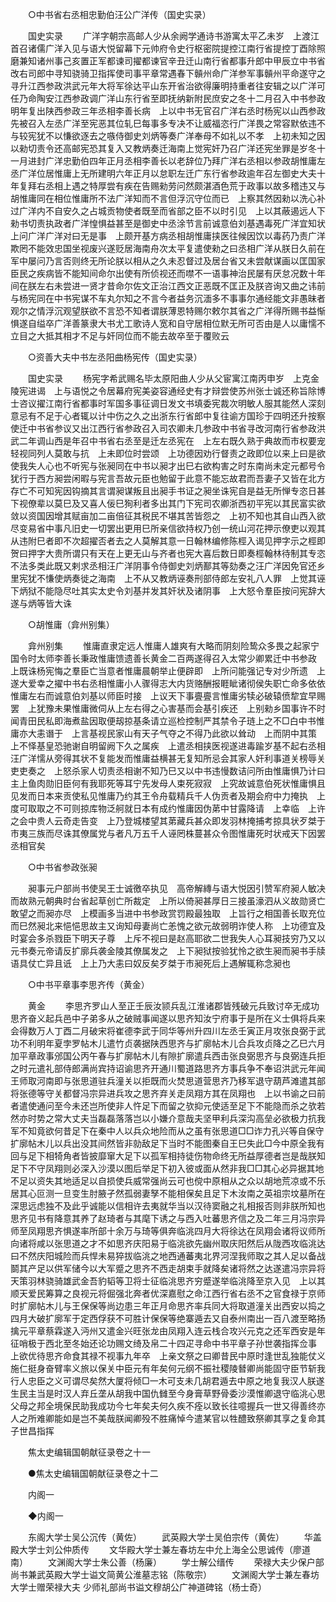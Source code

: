 <!-- { "loadSidebar": true } -->
　　○中书省右丞相忠勤伯汪公广洋传（国史实录） 

　　国史实录 
　　广洋字朝宗高邮人少从余阙学通诗书游寓太平乙未岁　上渡江首召诸儒广洋入见与语大悦留幕下元帅府令史行枢密院提控江南行省提控丁酉除照磨兼知诸州事己亥置正军都谏司擢都谏官辛丑迁山南行省都事升郎中甲辰立中书省改右司郎中寻知骁骑卫指挥使司事平章常遇春下贑州命广洋参军事贑州平命遂守之寻升江西参政洪武元年大将军徐达平山东开省治欲得廉明持重者往安辑之以广洋可任乃命陶安江西参政调广洋山东行省至即抚纳新附民庶安之冬十二月召入中书参政明年复出陕西参政三年丞相李善长病　上以中书无官召广洋右丞时杨宪以山西参政先被召入左丞广洋至宪恶其位轧巳每事多专决不让威福恣行广洋畏之常容默依违不与较宪犹不以慊欲逐去之嗾侍御史刘炳等奏广洋奉母不如礼以不孝　上初未知之因以勑切责令还高邮宪恐其复入又教炳奏迁海南上觉宪奸乃召广洋还宪坐罪是岁冬十一月进封广洋忠勤伯四年正月丞相李善长以老辞位乃拜广洋右丞相以参政胡惟庸左丞广洋位居惟庸上无所建明六年正月以怠职左迁广东行省参政逾年召左御史大夫十年复拜右丞相上遇之特厚尝有疾在告赐勑劳问然颇湛酒色荒于政事以故多稽违又与胡惟庸同在相位惟庸所不法广洋知而不言但浮沉守位而已　上察其然因勑以洗心补过广洋内不自安久之占城贡物使者既至而省部之臣不以时引见　上以其蔽遏远人下勑书切责执政者广洋惶惧益甚至是御史中丞涂节言前诚意伯刘基遇毒死广洋宜知状　上问广洋广洋对曰无是事　上颇开基方病丞相胡惟庸挟医往候因饮以毒药乃责广洋欺罔不能效忠国坐视废兴遂贬居海南舟次太平复遣使勑之曰丞相广洋从朕日久前在军中屡问乃言否则终无所论朕以相从之久未忍督过及居台省又未尝献谋画以匡国家臣民之疾病皆不能知间命尔出使有所侦视还而噤不一语事神治民屡有厌怠况数十年间在朕左右未尝进一贤才昔命尔佐文正治江西文正恶既不匡正及朕咨询又曲之讳前与杨宪同在中书宪谋不车丸尔知之不言今者益务沉湎多不事事尔通经能文非愚昧者观尔之情浮沉观望朕欲不言恐不知者谓朕薄恩特赐尔敕尔其省之广洋得所赐书益惭惧遂自缢卒广洋善篆隶大书尤工歌诗人宽和自守居相位默无所可否由是人以庸懦不立目之大抵其相才不足与奸同位而不能去故卒至于覆败云 

　　○资善大夫中书左丞阳曲杨宪传（国史实录） 

　　国史实录 
　　杨宪字希武赐名毕太原阳曲人少从父宦寓江南丙申岁　上克金陵宪进谒　上与语悦之令居幕府宪美姿容通经史有才辩尝使苏州张士诚还称旨除博士咨议擢江南行省都事时军国多事征调日发文书填委宪裁次明敏人服其能然人深刻意忌有不足于心者辄以计中伤之久之出浙东行省郎中复往谕方国珍于四明还升按察使迁中书省参议又出江西行省参政召入司农卿未几参政中书省寻改河南行省参政洪武二年调山西是年召中书省右丞至是迁左丞宪在　上左右既久熟于典故而市权要宠轻视同列人莫敢与抗　上未即位时尝颂　上功德因劝行督责之政即位以来上曰是欲使我失人心也不听宪与张昶同在中书以昶才出巳右欲构害之时东南尚未定元都号令犹行于西方昶尝闲暇与宪言吾故元臣也勉留于此意不能忘故君而吾妻子又皆在北方存亡不可知宪因钩摘其言谓昶谋叛且出昶手书证之昶坐诛宪自是益无所惮专恣日甚下视僚辈以莫巳及又喜人佞巳狥利者多出其门下宪司农卿浙西初平宪以其民富实欲敛以资国因增其赋亩加二亩倍征其税民不堪其苦皆怨之　上初不知也其自山西入欲尽变易省中事凡旧史一切罢出更用巳所亲信欲持权乃创一统山河花押示僚吏以观其从违附巳者即不次超擢否者去之人莫解其意一日翰林编修陈桱入谒见押字示之桱即贺曰押字大贵所谓只有天在上更无山与齐者也宪大喜后数日即奏桱翰林待制其专恣不法多类此既又剌求丞相汪广洋阴事令侍御史刘炳鄯其等劾奏之汪广洋因免官还乡里宪犹不慊使炳奏徙之海南　上不从又教炳诬奏刑部侍郎左安礼八人罪　上觉其诬下炳狱不能隐尽吐其实太史令刘基并发其奸状及诸阴事　上大怒令羣臣按问宪辞大遂与炳等皆大诛 

　　○胡惟庸（弇州别集） 

　　弇州别集 
　　惟庸直隶定远人惟庸人雄爽有大略而阴刻险鸷众多畏之起家宁国令时太师李善长秉政惟庸馈遗善长黄金二百两遂得召入太常少卿累迁中书参政　上既诛杨宪悔之羣臣亡当意者惟庸晨朝举止便辟即　上所问能强记专对少所遗　上遂大爱幸之擢中书右丞相惟庸小人骤得志大内货赂酬报睚眦诸彻侯失职亡命多依依惟庸左右而诚意伯刘基以师臣时接　上议天下事亹亹言惟庸劣犊必破辕偾犂宜早赐罢　上犹豫未果惟庸微伺从上左右得之心害基而会基引疾还　上别勑乡国事许不时闻青田民私即海煮盐因取便刼掠基条请立巡检控制严其禁令子琏上之不□白中书惟庸亦大恚谮于　上言基视民家山有天子气夺之不得乃此欲以耸动　上而阴中其策　上不怿基皇恐驰谢自明留阙下久之属疾　上遣丞相挟医视遂进毒踰岁基不起右丞相汪广洋懦从旁得其状不复能发而惟庸益横甚无复知所忌会其家人奸利事道关榜辱关吏吏奏之　上怒杀家人切责丞相谢不知乃巳又以中书违慢数诘问所由惟庸惧乃计曰　主上鱼肉勋旧臣何有我耶死等耳宁先发母人束死寂寂　上究故诚意伯死状惟庸惧且见发而日本来贡使私见惟庸乃约其王令舟载精兵千人伪贡者及期会府中力掩执　上度可取取之不可则掠库物泛舸就日本有成约惟庸因伪苐中甘露降请　上幸临　上许之会中贵人云奇走告变　上乃登城楼望其苐藏兵甚众即发羽林掩捕考掠具状歹桀于市夷三族而尽诛其僚属党与者凡万五千人诬罔株蔓甚众令图惟庸死时状戒天下因罢丞相官矣 

　　○中书省参政张昶 

　　昶事元户部尚书使吴王士诚徼卒执见　高帝解縳与语大悦因引赞军府昶人敏决而故熟元朝典时台省起草创亡所裁定　上所以倚昶甚厚日三接虽濠泗从义故勋贤亡敢望之而昶亦尽　上模画多当进中书参政赏罚殿最独取　上旨行之相国善长取充位而巳然昶北来悒悒思故主又询知母妻尚亡恙愧之欲元故弱明诈使人称　上功德宜及时宴会多杀戮臣下明天子尊　上斥不视曰是赵高耶欲二世我失人心耳昶技穷乃又以元书奏元帝请反扩廓兵袭金陵其僚属发之　上下昶狱按验犹怜之欲生昶而昶书手牍语具仗亡异且诋　上上乃大恚曰奴反矣歹桀于市昶死后上遇解辄称念昶也 

　　○中书平章事李思齐传（黄金） 

　　黄金 
　　李思齐罗山人至正壬辰汝颕兵乱江淮诸郡皆残破元兵致讨卒无成功思齐奋义起兵邑中子弟多从之破贼事闻遂以思齐知汝宁府事于是所在义士俱将兵来会得数万人丁酉二月破宋将崔德李武于同华等州升四川左丞壬寅正月攻张良弼于武功不利明年夏孛罗帖木儿遣竹贞袭据陕西思齐与扩廓帖木儿合兵攻贞降之乙巳六月加平章政事邠国公丙午春与扩廓帖木儿有隙扩廓遣兵西击张良弼思齐与良弼连兵拒之时元遣礼部侍郎满尚宾持诏谕思齐开通川蜀道路思齐方事兵争不奉诏洪武元年闻王师取河南即与张思道驻兵潼关以拒既而火焚思道营思齐乃移军退守葫芦滩遣其部将张德等守关都督冯宗异进兵攻之思齐弃关走凤翔方其在凤翔也　上以书谕之曰前者遣使通问至今未还岂所使非人忤足下而留之欤抑元使适至足下不能隐而杀之欤若然亦时势之常大丈夫当磊磊落落岂以小嫌介意哉夫坚甲利兵深沟高垒必欲极力抗我军不知竟欲何昔足下在秦中人以兵众地险而从之虽有张思道□□诈力孔兴等自保守扩廓帖木儿以兵出没其间然皆非勍敌足下当时不能图秦自王巳失此□今中原全我有回与足下相犄角者皆披靡窜大足下以孤军相持徒伤物命终无所益厚德者岂是哉朕知足下不守凤翔则必深入沙漠以图后举足下初入彼或面从然非我□□其心必异据其地不足以资失其地适足以自损使兵威常强尚云可也傥中原相从之众以胡地荒凉或不乐居其心叵测一旦变生肘腋孑然孤弱妻孥不能相保矣且足下木汝南之英祖宗坟墓所在深思远虑独不及此乎诚能以信相许去夷就华当以汉待窦融之礼相报否则非朕所知也思齐见书有降意其养了赵琦者与其麾下诱之与西入吐蕃思齐信之及二年三月冯宗异师至凤翔思齐惧遂率所部十余万与琦等俱奔临洮四月大将徐达在凤翔会诸将议师所向诸将咸以张思道之才不如思齐庆阳易于临洮欲先幽州取庆阳然后从陇西攻临洮达曰不然庆阳城险而兵悍未易猝拔临洮之地西通蕃夷北界河涅我师取之其人足以备战鬬其产足以供军储今以大军蹙之思齐不西走胡束手就降矣诸将然之达遂遣冯宗异将天策羽林骁骑雄武金吾豹韬等卫将士征临洮思齐穷蹙遂举临洮降至京入见　上以其顺天爱民筹算之良视元将倔强北奔者优深嘉慰之命江西行省右丞不之官食禄于京师时扩廓帖木儿与王保保等尚边患三年正月命思齐率兵同大将取道潼关出西安以捣之四月大破扩廓军于定西俘获不可胜计保保等绝寨遁去又自泰州南出一百八渡至略扬擒元平章蔡霖遂入沔州又遣金兴旺张龙由凤翔入连云栈合攻兴元克之还军西安是年征哨极于西北至冬始还论功赐文绮及帛二十四疋寻命中书平章子孙世袭指挥佥事　上欲优待思齐命食其禄不视事九年卒　上亲文祭之曰卿昔民中原时逢世乱独能仗义施仁挺身奋臂率义旅以保关中臣元有年矣何元纲不振社稷陵朁卿尚能固守臣节斩我行人忠臣之义可谓尽矣然大厦将倾□一木可支未几胡君遁去中原之地复我汉人朕遂生民主当是时汉人弃丘垄从胡我中国仇雠至今身膏草野骨委沙漠惟卿退守临洮心思父母之邦全境保民助我成功今七年矣夫何久疾不痊以致长往噫握兵一世又得善终亦人之所难卿能如是岂不美哉朕闻卿殁不胜痛悼今遣某官以牲醴致祭卿其享之复命其子世昌指挥 

　　焦太史编辑国朝献征录卷之十一 

　　●焦太史编辑国朝献征录卷之十二 

　　内阁一 

　　◆内阁一 

　　东阁大学士吴公沉传（黄佐） 
　　武英殿大学士吴伯宗传（黄佐） 
　　华盖殿大学士刘公仲质传 
　　文华殿大学士兼左春坊左中允上海全公思诚传（廖道南） 
　　文渊阁大学士朱公善（杨廉） 
　　学士解公缙传 
　　荣禄大夫少保户部尚书兼武英殿大学士谥文简黄公淮墓志铭（陈敬宗） 
　　文渊阁大学士兼左春坊大学士赠荣禄大夫 少师礼部尚书谥文穆胡公广神道碑铭（杨士奇） 
